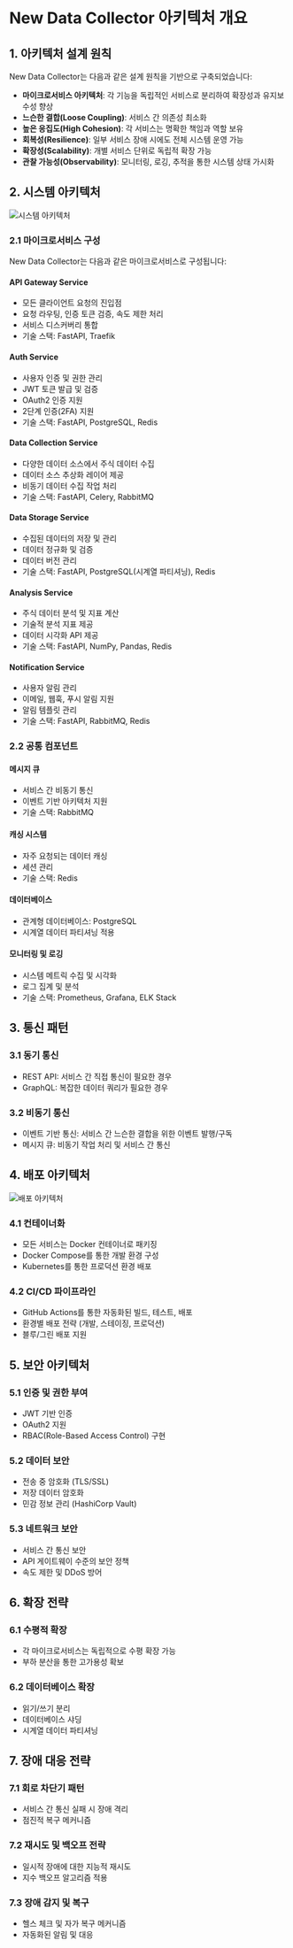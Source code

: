 # New Data Collector 아키텍처 개요

## 1. 아키텍처 설계 원칙

New Data Collector는 다음과 같은 설계 원칙을 기반으로 구축되었습니다:

- **마이크로서비스 아키텍처**: 각 기능을 독립적인 서비스로 분리하여 확장성과 유지보수성 향상
- **느슨한 결합(Loose Coupling)**: 서비스 간 의존성 최소화
- **높은 응집도(High Cohesion)**: 각 서비스는 명확한 책임과 역할 보유
- **회복성(Resilience)**: 일부 서비스 장애 시에도 전체 시스템 운영 가능
- **확장성(Scalability)**: 개별 서비스 단위로 독립적 확장 가능
- **관찰 가능성(Observability)**: 모니터링, 로깅, 추적을 통한 시스템 상태 가시화

## 2. 시스템 아키텍처

![시스템 아키텍처](../images/system-architecture.png)

### 2.1 마이크로서비스 구성

New Data Collector는 다음과 같은 마이크로서비스로 구성됩니다:

#### API Gateway Service
- 모든 클라이언트 요청의 진입점
- 요청 라우팅, 인증 토큰 검증, 속도 제한 처리
- 서비스 디스커버리 통합
- 기술 스택: FastAPI, Traefik

#### Auth Service
- 사용자 인증 및 권한 관리
- JWT 토큰 발급 및 검증
- OAuth2 인증 지원
- 2단계 인증(2FA) 지원
- 기술 스택: FastAPI, PostgreSQL, Redis

#### Data Collection Service
- 다양한 데이터 소스에서 주식 데이터 수집
- 데이터 소스 추상화 레이어 제공
- 비동기 데이터 수집 작업 처리
- 기술 스택: FastAPI, Celery, RabbitMQ

#### Data Storage Service
- 수집된 데이터의 저장 및 관리
- 데이터 정규화 및 검증
- 데이터 버전 관리
- 기술 스택: FastAPI, PostgreSQL(시계열 파티셔닝), Redis

#### Analysis Service
- 주식 데이터 분석 및 지표 계산
- 기술적 분석 지표 제공
- 데이터 시각화 API 제공
- 기술 스택: FastAPI, NumPy, Pandas, Redis

#### Notification Service
- 사용자 알림 관리
- 이메일, 웹훅, 푸시 알림 지원
- 알림 템플릿 관리
- 기술 스택: FastAPI, RabbitMQ, Redis

### 2.2 공통 컴포넌트

#### 메시지 큐
- 서비스 간 비동기 통신
- 이벤트 기반 아키텍처 지원
- 기술 스택: RabbitMQ

#### 캐싱 시스템
- 자주 요청되는 데이터 캐싱
- 세션 관리
- 기술 스택: Redis

#### 데이터베이스
- 관계형 데이터베이스: PostgreSQL
- 시계열 데이터 파티셔닝 적용

#### 모니터링 및 로깅
- 시스템 메트릭 수집 및 시각화
- 로그 집계 및 분석
- 기술 스택: Prometheus, Grafana, ELK Stack

## 3. 통신 패턴

### 3.1 동기 통신
- REST API: 서비스 간 직접 통신이 필요한 경우
- GraphQL: 복잡한 데이터 쿼리가 필요한 경우

### 3.2 비동기 통신
- 이벤트 기반 통신: 서비스 간 느슨한 결합을 위한 이벤트 발행/구독
- 메시지 큐: 비동기 작업 처리 및 서비스 간 통신

## 4. 배포 아키텍처

![배포 아키텍처](../images/deployment-architecture.png)

### 4.1 컨테이너화
- 모든 서비스는 Docker 컨테이너로 패키징
- Docker Compose를 통한 개발 환경 구성
- Kubernetes를 통한 프로덕션 환경 배포

### 4.2 CI/CD 파이프라인
- GitHub Actions를 통한 자동화된 빌드, 테스트, 배포
- 환경별 배포 전략 (개발, 스테이징, 프로덕션)
- 블루/그린 배포 지원

## 5. 보안 아키텍처

### 5.1 인증 및 권한 부여
- JWT 기반 인증
- OAuth2 지원
- RBAC(Role-Based Access Control) 구현

### 5.2 데이터 보안
- 전송 중 암호화 (TLS/SSL)
- 저장 데이터 암호화
- 민감 정보 관리 (HashiCorp Vault)

### 5.3 네트워크 보안
- 서비스 간 통신 보안
- API 게이트웨이 수준의 보안 정책
- 속도 제한 및 DDoS 방어

## 6. 확장 전략

### 6.1 수평적 확장
- 각 마이크로서비스는 독립적으로 수평 확장 가능
- 부하 분산을 통한 고가용성 확보

### 6.2 데이터베이스 확장
- 읽기/쓰기 분리
- 데이터베이스 샤딩
- 시계열 데이터 파티셔닝

## 7. 장애 대응 전략

### 7.1 회로 차단기 패턴
- 서비스 간 통신 실패 시 장애 격리
- 점진적 복구 메커니즘

### 7.2 재시도 및 백오프 전략
- 일시적 장애에 대한 지능적 재시도
- 지수 백오프 알고리즘 적용

### 7.3 장애 감지 및 복구
- 헬스 체크 및 자가 복구 메커니즘
- 자동화된 알림 및 대응 